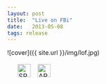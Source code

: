 ```yaml
---
layout: post
title:  "Live on FBi"
date:   2013-05-08
tags: release
---
```

![cover]({{ site.url }}/img/lof.jpg)
<div style = "max-width:500px;">
<table style="border: 0;">
  <tbody style="border: 0">
        <td style="border: 0">
            <a href="https://royalchant.bandcamp.com/album/live-on-fbi" alt="SUPPORT ON BANDCAMP" style="height:30px;"> </a>
          </td>
          <td style="border: 0">
            <a href="https://open.spotify.com/album/4dkQcYKmoJ2XWZtniKUDgz?si=CFIEcOmRQI6sKrKK535Nnw" style="text-align:left; display:block;"> <img src="{{ site.url }}/img/spotify.png" alt="SPOTIFY" style="height:30px;"> </a>
          </td>
          <td style="border: 0">
            <a href="https://music.apple.com/us/album/blank-verse/1509177923" style="text-align:left; display:block;"> <img src="{{ site.url }}/img/apple.png" alt="APPLE MUSIC" style="height:30px;"> </a>
          </td>
        </tbody>
      </table>
    </div>
